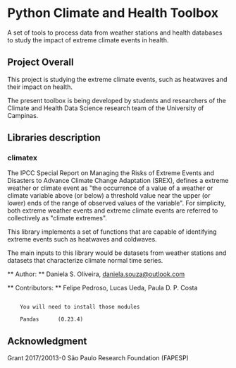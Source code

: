 # Python Climate and Health Toolbox

A set of tools to process data from weather stations and health databases to study the impact of extreme climate events in health.

## Project Overall

This project is studying the extreme climate events, such as heatwaves and their impact on health.

The present toolbox is being developed by students and researchers of the Climate and Health Data Science research team of the University of Campinas.

## Libraries description

### climatex

The IPCC Special Report on Managing the Risks of Extreme Events and Disasters to Advance Climate Change Adaptation (SREX), defines a extreme weather or climate event as "the occurrence of a value of a weather or climate variable above (or below) a threshold value near the upper (or lower) ends of the range of observed values of the variable". For simplicity, both extreme weather events and extreme climate events are referred to collectively as "climate extremes". 

This library implements a set of functions that are capable of identifying extreme events such as heatwaves and coldwaves.

The main inputs to this library would be datasets from weather stations and datasets that characterize climate normal time series.

** Author: ** Daniela S. Oliveira, daniela.souza@outlook.com

** Contributors: ** Felipe Pedroso, Lucas Ueda, Paula D. P. Costa

```

    You will need to install those modules

    Pandas      (0.23.4)
```
## Acknowledgment

Grant 2017/20013-0 São Paulo Research Foundation (FAPESP)
   
